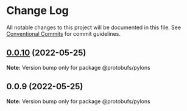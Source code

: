 # Change Log

All notable changes to this project will be documented in this file.
See [Conventional Commits](https://conventionalcommits.org) for commit guidelines.

## [0.0.10](https://github.com/pyramation/protobufs/compare/@protobufs/pylons@0.0.9...@protobufs/pylons@0.0.10) (2022-05-25)

**Note:** Version bump only for package @protobufs/pylons





## 0.0.9 (2022-05-25)

**Note:** Version bump only for package @protobufs/pylons
